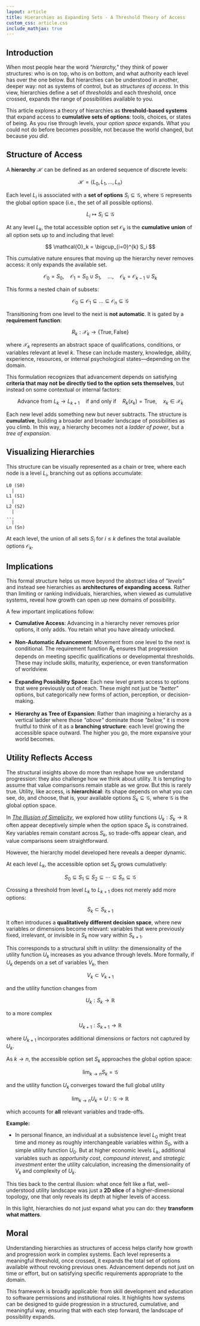 ```yaml
---
layout: article
title: Hierarchies as Expanding Sets - A Threshold Theory of Access
custom_css: article.css
include_mathjax: true
---
```

## Introduction
When most people hear the word *"hierarchy,"* they think of power structures: who is on top, who is on bottom, and what authority each level has over the one below. But hierarchies can be understood in another, deeper way: not as systems of control, but as *structures of access*. In this view, hierarchies define a set of *thresholds* and each threshold, once crossed, expands the range of possibilities available to you.

This article explores a theory of hierarchies as **threshold-based systems** that expand access to **cumulative sets of options**: tools, choices, or states of being. As you rise through levels, your *option space* expands. What you could not do before becomes possible, not because the world changed, but because *you did*.

## Structure of Access
A **hierarchy** $\mathcal{H}$ can be defined as an ordered sequence of discrete levels:

$$
\mathcal{H} = \langle L_0, L_1, \dots, L_n \rangle
$$

Each level $L_i$ is associated with a **set of options** $S_i \subseteq \mathcal{G}$, where $\mathcal{G}$ represents the global option space (i.e., the set of all possible options).

$$
L_i \mapsto S_i \subseteq \mathcal{G}
$$

At any level $L_k$, the total accessible option set $\mathcal{O}_k$ is the **cumulative union** of all option sets up to and including that level:

$$
\mathcal{O}_k = \bigcup_{i=0}^{k} S_i
$$

This cumulative nature ensures that moving up the hierarchy never removes access: it only expands the available set.

$$
\mathcal{O}_0 = S_0,\quad \mathcal{O}_1 = S_0 \cup S_1,\quad \dots,\quad \mathcal{O}_k = \mathcal{O}_{k-1} \cup S_k
$$

This forms a nested chain of subsets:

$$
\mathcal{O}_0 \subseteq \mathcal{O}_1 \subseteq \dots \subseteq \mathcal{O}_n \subseteq \mathcal{G}
$$

Transitioning from one level to the next is **not automatic**. It is gated by a **requirement function**:

$$
R_k : \mathcal{X}_k \to \{ \text{True}, \text{False} \}
$$

where $\mathcal{X}_k$ represents an abstract space of qualifications, conditions, or variables relevant at level $k$. These can include mastery, knowledge, ability, experience, resources, or internal psychological states—depending on the domain.

This formulation recognizes that advancement depends on satisfying **criteria that may not be directly tied to the option sets themselves**, but instead on some contextual or internal factors:

$$
\text{Advance from } L_k \to L_{k+1} \quad \text{if and only if} \quad R_k(x_k) = \text{True}, \quad x_k \in \mathcal{X}_k
$$

Each new level adds something new but never subtracts. The structure is **cumulative**, building a broader and broader landscape of possibilities as you climb. In this way, a hierarchy becomes not a *ladder of power*, but a *tree of expansion*.

## Visualizing Hierarchies
This structure can be visually represented as a chain or tree, where each node is a level $L_i$, branching out as options accumulate:

```
L0 (S0) 
  |
L1 (S1) 
  |
L2 (S2)
  |
...
  |
Ln (Sn)
```

At each level, the union of all sets $S_i$ for $i \le k$ defines the total available options $\mathcal{O}_k$.

## Implications
This formal structure helps us move beyond the abstract idea of *"levels"* and instead see hierarchies as **architectures of expanding access**. Rather than limiting or ranking individuals, hierarchies, when viewed as cumulative systems, reveal how growth can open up new domains of possibility.

A few important implications follow:

* **Cumulative Access**: Advancing in a hierarchy never removes prior options, it only adds. You retain what you have already
  unlocked.
  <br><br>
* **Non-Automatic Advancement**: Movement from one level to the next is conditional. The requirement function $R_k$ ensures
  that progression depends on meeting specific qualifications or developmental thresholds. These may include skills, maturity,
  experience, or even transformation of worldview.
  <br><br>
* **Expanding Possibility Space**: Each new level grants access to options that were previously out of reach. These might not
  just be *"better"* options, but categorically new forms of action, perception, or decision-making.
  <br><br>
* **Hierarchy as Tree of Expansion**: Rather than imagining a hierarchy as a vertical ladder where those *"above"* dominate
  those *"below,"* it is more fruitful to think of it as a **branching structure**: each level growing the accessible space
  outward. The higher you go, the more expansive your world becomes.

## Utility Reflects Access
The structural insights above do more than reshape how we understand progression: they also challenge how we think about utility. It is tempting to assume that value comparisons remain stable as we grow. But this is rarely true. Utility, like access, is **hierarchical**: its shape depends on what you can see, do, and choose, that is, your available options $S_k \subseteq \mathcal{G}$, where $\mathcal{G}$ is the global option space.

In [*The Illusion of Simplicity*](https://diogenesanalytics.com/blog/2025/05/27/utility-mirage), we explored how utility functions $U_k: S_k \to \mathbb{R}$ often appear deceptively simple when the option space $S_k$ is constrained. Key variables remain constant across $S_k$, so trade-offs appear clean, and value comparisons seem straightforward.

However, the hierarchy model developed here reveals a deeper dynamic.

At each level $L_k$, the accessible option set $S_k$ grows cumulatively:

$$
S_0 \subseteq S_1 \subseteq S_2 \subseteq \cdots \subseteq S_n \subseteq \mathcal{G}
$$

Crossing a threshold from level $L_k$ to $L_{k+1}$ does not merely add more options:

$$
S_{k} \subset S_{k+1}
$$

It often introduces a **qualitatively different decision space**, where new variables or dimensions become relevant: variables that were previously fixed, irrelevant, or invisible in $S_k$ now vary within $S_{k+1}$.

This corresponds to a structural shift in utility: the dimensionality of the utility function $U_k$ increases as you advance through levels. More formally, if $U_k$ depends on a set of variables $V_k$, then

$$
V_k \subset V_{k+1}
$$

and the utility function changes from

$$
U_k : S_k \to \mathbb{R}
$$

to a more complex

$$
U_{k+1} : S_{k+1} \to \mathbb{R}
$$

where $U_{k+1}$ incorporates additional dimensions or factors not captured by $U_k$.

As $k \to n$, the accessible option set $S_k$ approaches the global option space:

$$
\lim_{k \to n} S_k = \mathcal{G}
$$

and the utility function $U_k$ converges toward the full global utility

$$
\lim_{k \to n} U_k = U : \mathcal{G} \to \mathbb{R}
$$

which accounts for **all** relevant variables and trade-offs.

**Example:**

+ In personal finance, an individual at a subsistence level $L_0$ might treat time and money as roughly interchangeable
  variables within $S_0$, with a simple utility function $U_0$. But at higher economic levels $L_k$, additional variables such
  as *opportunity cost*, *compound interest*, and *strategic investment* enter the utility calculation, increasing the
  dimensionality of $V_k$ and complexity of $U_k$.

This ties back to the central illusion: what once felt like a flat, well-understood utility landscape was just a **2D slice** of a higher-dimensional topology, one that only reveals its depth at higher levels of access.

In this light, hierarchies do not just expand what you can do: they **transform what matters**.

## Moral
Understanding hierarchies as structures of access helps clarify how growth and progression work in complex systems. Each level represents a meaningful threshold, once crossed, it expands the total set of options available without revoking previous ones. Advancement depends not just on time or effort, but on satisfying specific requirements appropriate to the domain.

This framework is broadly applicable: from skill development and education to software permissions and institutional roles. It highlights how systems can be designed to guide progression in a structured, cumulative, and meaningful way, ensuring that with each step forward, the landscape of possibility expands.
